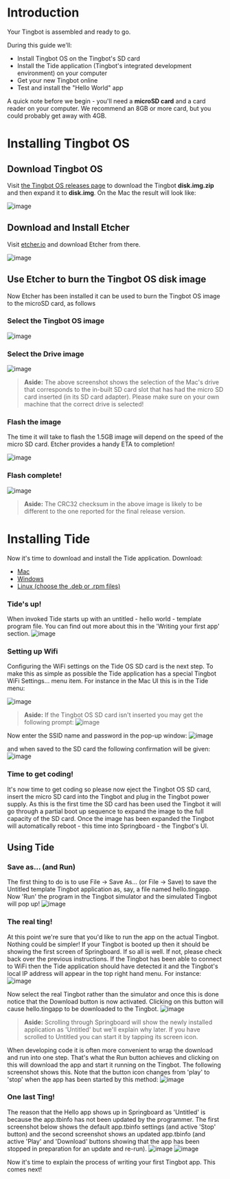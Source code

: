 
Introduction
============

Your Tingbot is assembled and ready to go.

During this guide we'll:

* Install Tingbot OS on the Tingbot's SD card
* Install the Tide application (Tingbot's integrated development environment) on your computer
* Get your new Tingbot online
* Test and install the "Hello World" app

A quick note before we begin - you'll need a **microSD card** and a card reader on your computer. We recommend an 8GB or more card, but you could probably get away with 4GB.

Installing Tingbot OS
=====================

Download Tingbot OS
-------------------
Visit [the Tingbot OS releases page](http://github.com/tingbot/tingbot-os/releases/latest) to download the Tingbot **disk.img.zip** and then expand it to **disk.img**. On the Mac the result will look like:

![image](images/TingbotGuide009.png)

Download and Install Etcher
---------------------------
Visit [etcher.io](http://www.etcher.io) and download Etcher from there. 

![image](images/TingbotGuide001.png)

Use Etcher to burn the Tingbot OS disk image
--------------------------------------------
Now Etcher has been installed it can be used to burn the Tingbot OS image to the microSD card, as follows

### Select the Tingbot OS image
![image](images/TingbotGuide012.png)
### Select the Drive image
![image](images/TingbotGuide013.png)
> **Aside:**
> The above screenshot shows the selection of the Mac's drive that corresponds to the in-built SD card slot that has had the micro SD card inserted (in its SD card adapter). Please make sure on your own machine that the correct drive is selected!

### Flash the image
The time it will take to flash the 1.5GB image will depend on the speed of the micro SD card. Etcher provides a handy ETA to completion!

![image](images/TingbotGuide014.png)
### Flash complete!
![image](images/TingbotGuide015.png)
> **Aside:**
> The CRC32 checksum in the above image is likely to be different to the one reported for the final release version.

Installing Tide
===============
Now it's time to download and install the Tide application. Download:

- [<i class="fa fa-apple" aria-hidden="true"></i> Mac](http://tide-download.tingbot.com/download/osx)
- [<i class="fa fa-windows" aria-hidden="true"></i> Windows](http://tide-download.tingbot.com/download/win)
- <a href="http://github.com/tingbot/tide-electron/releases/latest" target="_blank"><i class="fa fa-linux" aria-hidden="true"></i> Linux (choose the .deb or .rpm files)</a>

### Tide's up!
When invoked Tide starts up with an untitled - hello world - template program file. You can find out more about this in the 'Writing your first app' section.
![image](images/TingbotGuide023.png)
 
### Setting up Wifi
Configuring the WiFi settings on the Tide OS SD card is the next step. To make this as simple as possible the Tide application has a special Tingbot WiFi Settings... menu item. For instance in the Mac UI this is in the Tide menu:

![image](images/TingbotGuide024.png)

> **Aside:**
> If the Tingbot OS SD card isn't inserted you may get the following prompt:
>![image](images/TingbotGuide045.png)

Now enter the SSID name and password in the pop-up window:
![image](images/TingbotGuide048.png)

and when saved to the SD card the following confirmation will be given:
![image](images/TingbotGuide046.png)
### Time to get coding!
It's now time to get coding so please now eject the Tingbot OS SD card, insert the micro SD card into the Tingbot and plug in the Tingbot power supply. As this is the first time the SD card has been used the Tingbot it will go through a partial boot up sequence to expand the image to the full capacity of the SD card. Once the image has been expanded the Tingbot will automatically reboot - this time into Springboard - the Tingbot's UI.

Using Tide
----------
### Save as... (and Run)
The first thing to do is to use File -&gt; Save As... (or File -&gt; Save) to save the Untitled template Tingbot application as, say, a file named hello.tingapp. Now 'Run' the program in the Tingbot simulator and the simulated Tingbot will pop up!
![image](images/TingbotGuide065.png)

### The real ting!
At this point we're sure that you'd like to run the app on the actual Tingbot. Nothing could be simpler! If your Tingbot is booted up then it should be showing the first screen of Springboard. If so all is well. If not, please check back over the previous instructions. If the Tingbot has been able to connect to WiFi then the Tide application should have detected it and the Tingbot's local IP address will appear in the top right hand menu. For instance:  
![image](images/TingbotGuide059.png)

Now select the real Tingbot rather than the simulator and once this is done notice that the Download button is now activated. Clicking on this button will cause hello.tingapp to be downloaded to the Tingbot. 
![image](images/TingbotGuide062.png)
> **Aside:**
> Scrolling through Springboard will show the newly installed application as 'Untitled' but we'll explain why later.
> If you have scrolled to Untitled you can start it by tapping its screen icon.

When developing code it is often more convenient to wrap the download and run into one step. That's what the Run button achieves and clicking on this will download the app and start it running on the Tingbot. The following screenshot shows this. Note that the button icon changes from 'play' to 'stop' when the app has been started by this method:
![image](images/TingbotGuide063.png)

### One last Ting!
The reason that the Hello app shows up in Springboard as 'Untitled' is because the app.tbinfo has not been updated by the programmer. The first screenshot below shows the default app.tbinfo settings (and active 'Stop' button) and the second screenshot shows an updated app.tbinfo (and active 'Play' and 'Download' buttons showing that the app has been stopped in preparation for an update and re-run).
![image](images/TingbotGuide066.png)
![image](images/TingbotGuide067.png)

Now it's time to explain the process of writing your first Tingbot app. This comes next!


